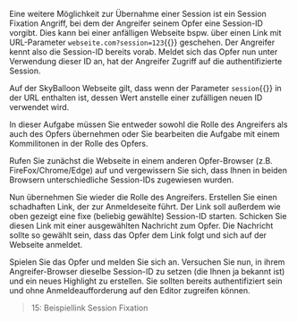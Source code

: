 Eine weitere Möglichkeit zur Übernahme einer Session ist ein Session Fixation Angriff, bei dem der Angreifer
seinem Opfer eine Session-ID vorgibt. Dies kann bei einer anfälligen Webseite bspw. über einen Link mit URL-Parameter
`webseite.com?session=123`{{}} geschehen. Der Angreifer kennt also die Session-ID bereits vorab. 
Meldet sich das Opfer nun unter Verwendung dieser ID an, hat der Angreifer Zugriff auf die authentifizierte Session.

Auf der SkyBalloon Webseite gilt, dass wenn der Parameter `session`{{}} in der URL enthalten ist, dessen Wert 
anstelle einer zufälligen neuen ID verwendet wird.

In dieser Aufgabe müssen Sie entweder sowohl die Rolle des Angreifers als auch des Opfers übernehmen oder 
Sie bearbeiten die Aufgabe mit einem Kommilitonen in der Rolle des Opfers.

Rufen Sie zunächst die Webseite in einem anderen Opfer-Browser (z.B. FireFox/Chrome/Edge) auf und vergewissern Sie sich, 
dass Ihnen in beiden Browsern unterschiedliche Session-IDs zugewiesen wurden.

Nun übernehmen Sie wieder die Rolle des Angreifers. Erstellen Sie einen schadhaften Link, der zur Anmeldeseite führt. 
Der Link soll außerdem wie oben gezeigt eine fixe (beliebig gewählte) Session-ID starten. 
Schicken Sie diesen Link mit einer ausgewählten Nachricht zum Opfer. 
Die Nachricht sollte so gewählt sein, dass das Opfer dem Link folgt und sich auf der Webseite anmeldet.

Spielen Sie das Opfer und melden Sie sich an. Versuchen Sie nun, in ihrem Angreifer-Browser dieselbe Session-ID zu setzen 
(die Ihnen ja bekannt ist) und ein neues Highlight zu erstellen.
Sie sollten bereits authentifiziert sein und ohne Anmeldeaufforderung auf den Editor zugreifen können.

>15: Beispiellink Session Fixation